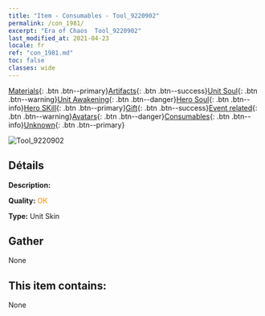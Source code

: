 ```yaml
---
title: "Item - Consumables - Tool_9220902"
permalink: /con_1981/
excerpt: "Era of Chaos  Tool_9220902"
last_modified_at: 2021-04-23
locale: fr
ref: "con_1981.md"
toc: false
classes: wide
---
```

 [Materials](/ItemsFR/){: .btn .btn--primary}[Artifacts](/ItemsFR/Artifacts/){: .btn .btn--success}[Unit Soul](/ItemsFR/UnitSoul/){: .btn .btn--warning}[Unit Awakening](/ItemsFR/UnitAwakening/){: .btn .btn--danger}[Hero Soul](/ItemsFR/HeroSoul/){: .btn .btn--info}[Hero SKill](/ItemsFR/HeroSkill/){: .btn .btn--primary}[Gift](/ItemsFR/Gift/){: .btn .btn--success}[Event related](/ItemsFR/Events/){: .btn .btn--warning}[Avatars](/ItemsFR/Avatars/){: .btn .btn--danger}[Consumables](/ItemsFR/Consumables/){: .btn .btn--info}[Unknown](/ItemsFR/Unknown/){: .btn .btn--primary}

 ![Tool_9220902](/images/u/ti_tanglangpifu.jpg)

## Détails
 **Description:** 

 **Quality:** <span style="color: #FF8C00">OK</span>

 **Type:** Unit Skin

## Gather

  None

## This item contains:

  None

